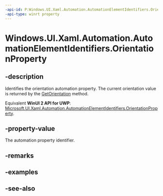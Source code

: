 ```yaml
---
-api-id: P:Windows.UI.Xaml.Automation.AutomationElementIdentifiers.OrientationProperty
-api-type: winrt property
---
```


<!-- Property syntax
public Windows.UI.Xaml.Automation.AutomationProperty OrientationProperty { get; }
-->

# Windows.UI.Xaml.Automation.AutomationElementIdentifiers.OrientationProperty

## -description
Identifies the orientation automation property. The current orientation value is returned by the [GetOrientation](../windows.ui.xaml.automation.peers/automationpeer_getorientation_419829207.md) method.

Equivalent **WinUI 2 API for UWP**: [Microsoft.UI.Xaml.Automation.AutomationElementIdentifiers.OrientationProperty](/windows/winui/api/microsoft.ui.xaml.automation.automationelementidentifiers.orientationproperty).

## -property-value
The automation property identifier.

## -remarks

## -examples

## -see-also
